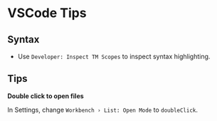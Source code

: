 # VSCode Tips

## Syntax

* Use `Developer: Inspect TM Scopes` to inspect syntax highlighting.

## Tips

**Double click to open files**

In Settings, change `Workbench › List: Open Mode` to `doubleClick`.